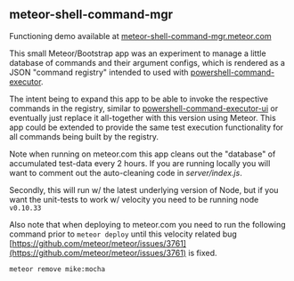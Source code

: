 ## meteor-shell-command-mgr

Functioning demo available at [meteor-shell-command-mgr.meteor.com](http://meteor-shell-command-mgr.meteor.com)

This small Meteor/Bootstrap app was an experiment to manage a little database of commands
 and their argument configs, which is rendered as a JSON "command registry"
intended to used with [powershell-command-executor](https://github.com/bitsofinfo/powershell-command-executor).

The intent being to expand this app to be able to invoke the respective commands
in the registry, similar to [powershell-command-executor-ui](https://github.com/bitsofinfo/powershell-command-executor-ui) or eventually just replace it all-together with this version using Meteor. This app could be extended to provide the same
test execution functionality for all commands being built by the registry.

Note when running on meteor.com this app cleans out the "database" of
accumulated test-data every 2 hours. If you are running locally you will want
to comment out the auto-cleaning code in *server/index.js*.

Secondly, this will run w/ the latest underlying version of Node, but if you want the unit-tests to work w/ velocity you need to be running node `v0.10.33`

Also note that when deploying to meteor.com you need to run the following command
prior to `meteor deploy` until this velocity related bug [https://github.com/meteor/meteor/issues/3761](https://github.com/meteor/meteor/issues/3761) is fixed.

```
meteor remove mike:mocha
```
